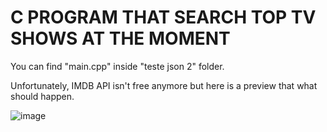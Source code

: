 # C PROGRAM THAT SEARCH TOP TV SHOWS AT THE MOMENT

You can find "main.cpp" inside "teste json 2" folder.

Unfortunately, IMDB API isn't free anymore but here is a preview that what should happen.

![image](https://github.com/LucasrodriguesP/IMDb/assets/101484912/94e27e60-d055-4eae-9a5d-f08dd6039e7e)
